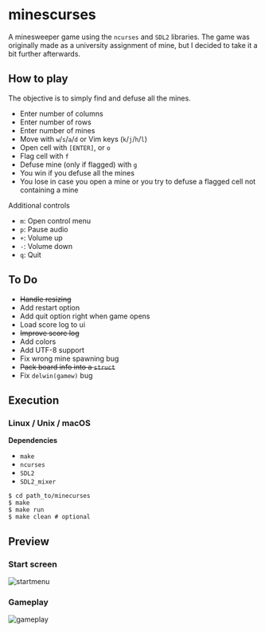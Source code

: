 # minescurses

A minesweeper game using the `ncurses` and `SDL2` libraries. The game was originally made as a university assignment of mine, but I decided to take it a bit further afterwards.

## How to play

The objective is to simply find and defuse all the mines.  

* Enter number of columns
* Enter number of rows
* Enter number of mines
* Move with `w`/`s`/`a`/`d` or Vim keys (`k`/`j`/`h`/`l`)
* Open cell with `[ENTER]`, or `o`
* Flag cell with `f`
* Defuse mine (only if flagged) with `g`
* You win if you defuse all the mines
* You lose in case you open a mine or you try to defuse a flagged cell not containing a mine

Additional controls

* `m`: Open control menu
* `p`: Pause audio
* `+`: Volume up
* `-`: Volume down
* `q`: Quit

## To Do

* ~~Handle resizing~~
* Add restart option
* Add quit option right when game opens
* Load score log to ui
* ~~Improve score log~~
* Add colors
* Add UTF-8 support
* Fix wrong mine spawning bug
* ~~Pack board info into a `struct`~~
* Fix `delwin(gamew)` bug

## Execution

### Linux / Unix / macOS

**Dependencies**
* `make`
* `ncurses`
* `SDL2`
* `SDL2_mixer`

```shell
$ cd path_to/minecurses
$ make
$ make run
$ make clean # optional
```

## Preview

### Start screen
![startmenu](https://user-images.githubusercontent.com/54286563/78460772-52a25e00-76cc-11ea-976b-10212e228ca0.png)
### Gameplay
![gameplay](https://user-images.githubusercontent.com/54286563/78460709-bc6e3800-76cb-11ea-92f4-ab58e141e9be.png)
